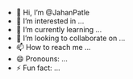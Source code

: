 - 👋 Hi, I’m @JahanPatle
- 👀 I’m interested in ...
- 🌱 I’m currently learning ...
- 💞️ I’m looking to collaborate on ...
- 📫 How to reach me ...
- 😄 Pronouns: ...
- ⚡ Fun fact: ...

<!---
JahanPatle/JahanPatle is a ✨ special ✨ repository because its `README.md` (this file) appears on your GitHub profile.
You can click the Preview link to take a look at your changes.
--->
